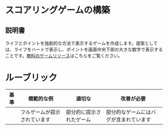 # スコアリングゲームの構築

## 説明書

ライフとポイントを独創的な方法で表示するゲームを作成します。提案としては、ライフをハートで表示し、ポイントを画面中央下部の大きな数字で表示することです。[無料のゲームリソース](https://www.kenney.nl/)はこちらをご覧ください。

# ルーブリック

| 基準 | 模範的な例                   | 適切な                   | 改善が必要                             |
| ---- | ---------------------------- | ------------------------ | -------------------------------------- |
|      | フルゲームが提示されています | 部分的に提示されたゲーム | 部分的なゲームにはバグが含まれています |
